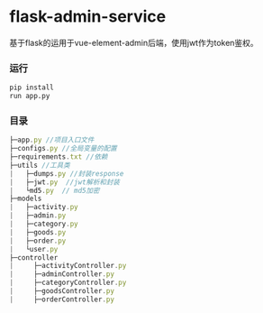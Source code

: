 # flask-admin-service
 基于flask的运用于vue-element-admin后端，使用jwt作为token鉴权。
### 运行
``` bash
pip install
run app.py
```

### 目录

```javascript
├─app.py //项目入口文件
├─configs.py //全局变量的配置
├─requirements.txt //依赖
├─utils //工具类
|   ├─dumps.py //封装response
|   ├─jwt.py  //jwt解析和封装
|   └md5.py  // md5加密
├─models 
|   ├─activity.py
|   ├─admin.py
|   ├─category.py
|   ├─goods.py
|   ├─order.py
|   └user.py
├─controller 
|     ├─activityController.py
|     ├─adminController.py
|     ├─categoryController.py
|     ├─goodsController.py
|     ├─orderController.py
```

